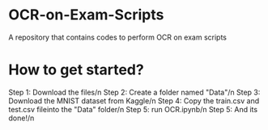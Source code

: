 # OCR-on-Exam-Scripts
A repository that contains codes to perform OCR on exam scripts


# How to get started?
 Step 1: Download the files/n
 Step 2: Create a folder named "Data"/n
 Step 3: Download the MNIST dataset from Kaggle/n
 Step 4: Copy the train.csv and test.csv fileinto the "Data" folder/n
 Step 5: run OCR.ipynb/n
 Step 5: And its done!/n
